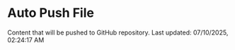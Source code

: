 # Auto Push File

Content that will be pushed to GitHub repository.
Last updated: 07/10/2025, 02:24:17 AM